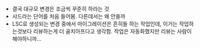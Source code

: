 - 결국 대규모 변경은 조금씩 꾸준히 하라는 것
- 샤드라는 단어를 처음 들어봄. 다른데서는 왜 안쓸까
- LSC로 생성되는 변경 중에서 마이그레이션은 흔히들 하는 작업인데, 이거는 작업하는것보다 리뷰하는게 더 골치아프다고 생각함. 작업은 자동화했지만 리뷰는 사람이 해야하니까...
